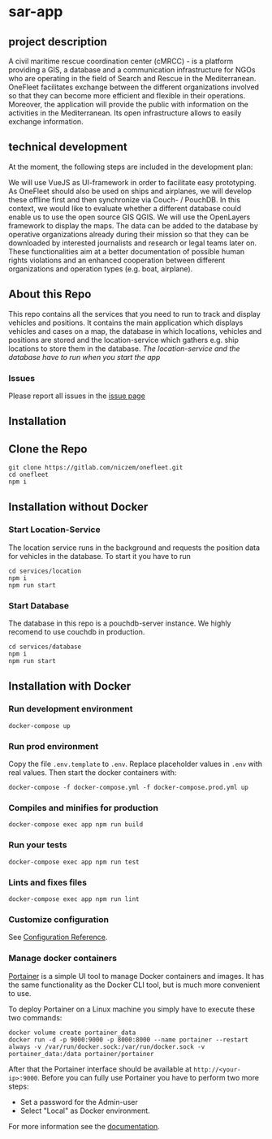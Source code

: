 # sar-app


## project description

A civil maritime rescue coordination center (cMRCC) - is a platform providing a GIS, a database and a communication infrastructure for NGOs who are operating in the field of Search and Rescue in the Mediterranean. OneFleet facilitates exchange between the different organizations involved so that they can become more efficient and flexible in their operations. Moreover, the application will provide the public with information on the activities in the Mediterranean. Its open infrastructure allows to easily exchange information.

## technical development

At the moment, the following steps are included in the development plan:

We will use VueJS as UI-framework in order to facilitate easy prototyping. As OneFleet should also be used on ships and airplanes, we will develop these offline first and then synchronize via Couch- / PouchDB. In this context, we would like to evaluate whether a different database could enable us to use the open source GIS QGIS. We will use the OpenLayers framework to display the maps. The data can be added to the database by operative organizations already during their mission so that they can be downloaded by interested journalists and research or legal teams later on. These functionalities aim at a better documentation of possible human rights violations and an enhanced cooperation between different organizations and operation types (e.g. boat, airplane).

## About this Repo
This repo contains all the services that you need to run to track and display vehicles and positions. It contains the main application which displays vehicles and cases on a map, the database in which locations, vehicles and positions are stored and the location-service which gathers e.g. ship locations to store them in the database. *The location-service and the database have to run when you start the app*

### Issues
Please report all issues in the [issue page](https://gitlab.com/niczem/onefleet/issues)


## Installation

## Clone the Repo

```
git clone https://gitlab.com/niczem/onefleet.git
cd onefleet
npm i
```

## Installation without Docker

### Start Location-Service
The location service runs in the background and requests the position data for vehicles in the database. To start it you have to run
```
cd services/location
npm i
npm run start
```
### Start Database
The database in this repo is a pouchdb-server instance. We highly recomend to use couchdb in production.

```
cd services/database
npm i
npm run start
```

## Installation with Docker


### Run development environment
```
docker-compose up
```

### Run prod environment

Copy the file `.env.template` to `.env`. Replace placeholder values in `.env` with real values. Then start the docker containers with:

```
docker-compose -f docker-compose.yml -f docker-compose.prod.yml up
```

### Compiles and minifies for production
```
docker-compose exec app npm run build
```

### Run your tests
```
docker-compose exec app npm run test
```

### Lints and fixes files
```
docker-compose exec app npm run lint
```

### Customize configuration
See [Configuration Reference](https://cli.vuejs.org/config/).

### Manage docker containers

[Portainer](https://www.portainer.io/) is a simple UI tool to manage Docker containers and images. It has the same functionality as the Docker CLI tool, but is much more convenient to use.

To deploy Portainer on a Linux machine you simply have to execute these two commands:

```
docker volume create portainer_data
docker run -d -p 9000:9000 -p 8000:8000 --name portainer --restart always -v /var/run/docker.sock:/var/run/docker.sock -v portainer_data:/data portainer/portainer
```

After that the Portainer interface should be available at `http://<your-ip>:9000`. Before you can fully use Portainer you have to perform two more steps: 

- Set a password for the Admin-user
- Select "Local" as Docker environment.

For more information see the [documentation](https://portainer.readthedocs.io/en/stable/deployment.html).
